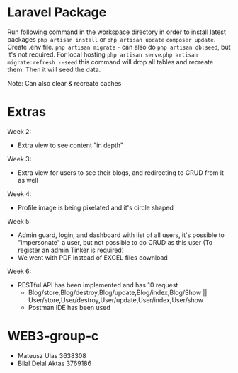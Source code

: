 # Laravel Package

Run following command in the workspace directory in order to install latest packages
`php artisan install` or `php artisan update`
`composer update`.
Create .env file.
`php artisan migrate` - can also do `php artisan db:seed`, but it's not required.
 For local hosting
`php artisan serve`.`php artisan migrate:refresh --seed` this command will drop all tables and recreate them. Then it will seed the data.

Note: Can also clear & recreate caches


# Extras
Week 2:
- Extra view to see content "in depth"

Week 3:
- Extra view for users to see their blogs, and redirecting to CRUD from it as well

Week 4:
- Profile image is being pixelated and it's circle shaped

Week 5:
- Admin guard, login, and dashboard with list of all users, it's possible to "impersonate" a user, but not possible to do CRUD as this user (To register an admin Tinker is required)
- We went with PDF instead of EXCEL files download

Week 6:
- RESTful API has been implemented and has 10 request 
	- Blog/store,Blog/destroy,Blog/update,Blog/index,Blog/Show || User/store,User/destroy,User/update,User/index,User/show
	- Postman IDE has been used 

# WEB3-group-c
- Mateusz Ulas 3638308
- Bilal Delal Aktas 3769186